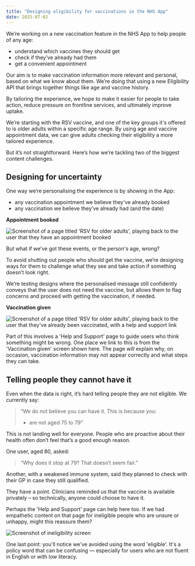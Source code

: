 ```yaml
---
title: "Designing eligibility for vaccinations in the NHS App"
date: 2025-07-02
---
```


We’re working on a new vaccination feature in the NHS App to help people of any age:

* understand which vaccines they should get
* check if they’ve already had them
* get a convenient appointment

Our aim is to make vaccination information more relevant and personal, based on what we know about them. We’re doing that using a new Eligibility API that brings together things like age and vaccine history.
 
By tailoring the experience, we hope to make it easier for people to take action, reduce pressure on frontline services, and ultimately improve uptake.
 
We’re starting with the RSV vaccine, and one of the key groups it's offered to is older adults within a specific age range. By using age and vaccine appointment data, we can give adults checking their eligibility a more tailored experience.
 
But it’s not straightforward. Here’s how we’re tackling two of the biggest content challenges.


## Designing for uncertainty

One way we’re personalising the experience is by showing in the App:

* any vaccination appointment we believe they've already booked
* any vaccination we believe they’ve already had (and the date)

**Appointment booked**

![Screenshot of a page titled 'RSV for older adults', playing back to the user that they have an appointment booked](already-booked.png) 

But what if we’ve got these events, or the person's age, wrong? 
 
To avoid shutting out people who should get the vaccine, we’re designing ways for them to challenge what they see and take action if something doesn’t look right. 
 
We’re testing designs where the personalised message still confidently conveys that the user does not need the vaccine, but allows them to flag concerns and proceed with getting the vaccination, if needed.

**Vaccination given**

![Screenshot of a page titled 'RSV for older adults', playing back to the user that they've already been vaccinated, with a help and support link](already-vaccd.png) 

Part of this involves a 'Help and Support' page to guide users who think something might be wrong. One place we link to this is from the 'Vaccination given' screen shown here. The page will explain why, on occasion, vaccination information may not appear correctly and what steps they can take.

## Telling people they cannot have it

Even when the data is right, it’s hard telling people they are not eligible. We currently say:

>“We do not believe you can have it. This is because you:
>
>* are not aged 75 to 79”

This is not landing well for everyone. People who are proactive about their health often don’t feel that’s a good enough reason.
 
One user, aged 80, asked: 

>“Why does it stop at 79? That doesn’t seem fair.”
 
Another, with a weakened immune system, said they planned to check with their GP in case they still qualified.
 
They have a point. Clinicians reminded us that the vaccine is available privately – so technically, anyone could choose to have it.
 
Perhaps the 'Help and Support' page can help here too. If we had empathetic content on that page for ineligible people who are unsure or unhappy, might this reassure them?

![Screenshot of ineligibility screen](ineligible.png)

One last point: you'll notice we've avoided using the word 'eligible'. It's a policy word that can be confusing — especially for users who are not fluent in English or with low literacy.


